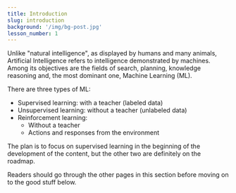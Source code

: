 ```yaml
---
title: Introduction
slug: introduction
background: '/img/bg-post.jpg'
lesson_number: 1
---
```


Unlike "natural intelligence", as displayed by humans and many animals, Artificial Intelligence refers to intelligence demonstrated by machines. Among its objectives are the fields of search, planning, knowledge reasoning and, the most dominant one, Machine Learning (ML).

There are three types of ML:
- Supervised learning: with a teacher (labeled data)
- Unsupervised learning: without a teacher (unlabeled data)
- Reinforcement learning:
	+ Without a teacher
	+ Actions and responses from the environment

The plan is to focus on supervised learning in the beginning of the development of the content, but the other two are definitely on the roadmap.

Readers should go through the other pages in this section before moving on to the good stuff below.
